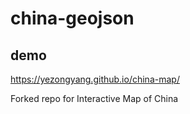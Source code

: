 # china-geojson

## demo

https://yezongyang.github.io/china-map/

Forked repo for Interactive Map of China
